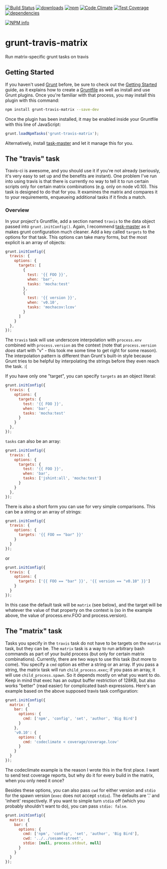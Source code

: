 [![Build Status](https://travis-ci.org/tandrewnichols/grunt-travis-matrix.png)](https://travis-ci.org/tandrewnichols/grunt-travis-matrix) [![downloads](http://img.shields.io/npm/dm/grunt-travis-matrix.svg)](https://npmjs.org/package/grunt-travis-matrix) [![npm](http://img.shields.io/npm/v/grunt-travis-matrix.svg)](https://npmjs.org/package/grunt-travis-matrix) [![Code Climate](https://codeclimate.com/github/tandrewnichols/grunt-travis-matrix/badges/gpa.svg)](https://codeclimate.com/github/tandrewnichols/grunt-travis-matrix) [![Test Coverage](https://codeclimate.com/github/tandrewnichols/grunt-travis-matrix/badges/coverage.svg)](https://codeclimate.com/github/tandrewnichols/grunt-travis-matrix) [![dependencies](https://david-dm.org/tandrewnichols/grunt-travis-matrix.png)](https://david-dm.org/tandrewnichols/grunt-travis-matrix)

[![NPM info](https://nodei.co/npm/grunt-travis-matrix.png?downloads=true)](https://nodei.co/npm/grunt-travis-matrix.png?downloads=true)


# grunt-travis-matrix

Run matrix-specific grunt tasks on travis

## Getting Started

If you haven't used [Grunt](http://gruntjs.com/) before, be sure to check out the [Getting Started](http://gruntjs.com/getting-started) guide, as it explains how to create a [Gruntfile](http://gruntjs.com/sample-gruntfile) as well as install and use Grunt plugins. Once you're familiar with that process, you may install this plugin with this command:

```bash
npm install grunt-travis-matrix --save-dev
```

Once the plugin has been installed, it may be enabled inside your Gruntfile with this line of JavaScript:

```javascript
grunt.loadNpmTasks('grunt-travis-matrix');
```

Alternatively, install [task-master](http://github.com/tandrewnichols/task-master) and let it manage this for you.

## The "travis" task

Travis-ci is awesome, and you should use it if you're not already (seriously, it's very easy to set up and the benefits are instant). One problem I've run into using travis is that there is currently no way to tell it to run certain scripts only for certain matrix combinations (e.g. only on node v0.10). This task is designed to do that for you. It examines the matrix and compares it to your requirements, enqueueing additional tasks if it finds a match.

### Overview

In your project's Gruntfile, add a section named `travis` to the data object passed into `grunt.initConfig()`. Again, I recommend [task-master](https://github.com/tandrewnichols/task-master) as it makes grunt configuration much cleaner. Add a key called `targets` to the options for that task. This options can take many forms, but the most explicit is an array of objects:

```javascript
grunt.initConfig({
  travis: {
    options: {
      targets: [
        {
          test: '{{ FOO }}',
          when: 'bar',
          tasks: 'mocha:test'
        },
        {
          test: '{{ version }}',
          when: 'v0.10',
          tasks: 'mochacov:lcov'
        }
      ]
    }
  },
});
```

The `travis` task will use underscore interpolation with `process.env` combined with `process.version` as the context (note that `process.version` _does_ start with "v" - this took me some time to get right for some reason). The interpolation pattern is different than Grunt's built-in style because Grunt tries to be helpful by interpolating the strings before they even reach the task. :(

If you have only one "target", you can specify `targets` as an object literal:

```javascript
grunt.initConfig({
  travis: {
    options: {
      targets: {
        test: '{{ FOO }}',
        when: 'bar',
        tasks: 'mocha:test'
      }
    }
  },
});
```

`tasks` can also be an array:

```javascript
grunt.initConfig({
  travis: {
    options: {
      targets: {
        test: '{{ FOO }}',
        when: 'bar',
        tasks: ['jshint:all', 'mocha:test']
      }
    }
  },
});
```

There is also a short form you can use for very simple comparisons. This can be a string or an array of strings:

```javascript
grunt.initConfig({
  travis: {
    options: {
      targets: '{{ FOO == "bar" }}'
    }
  }
});
```

or

```javascript
grunt.initConfig({
  travis: {
    options: {
      targets: ['{{ FOO == "bar" }}', '{{ version == "v0.10" }}']
    }
  }
});
```

In this case the default task will be `matrix` (see below), and the target will be whatever the value of that property on the context is (so in the example above, the value of process.env.FOO and process.version).

## The "matrix" task

Tasks you specify in the `travis` task do not have to be targets on the `matrix` task, but they can be. The `matrix` task is a way to run arbitrary bash commands as part of your build process (but only for certain matrix combinations). Currently, there are two ways to use this task (but more to come). You specify a `cmd` option as either a string or an array. If you pass a string, the matrix task will run `child_process.exec`; if you pass an array, it will use `child_process.spawn`. So it depends mostly on what you want to do. Keep in mind that exec has an output buffer restriction of 128KB, but also works "better" (read easier) for complicated bash expressions. Here's an example based on the above supposed travis task configuration:

```javascript
grunt.initConfig({
  matrix: {
    bar: {
      options: {
        cmd: ['npm', 'config', 'set', 'author', 'Big Bird']
      }
    },
    'v0.10': {
      options: {
        cmd: 'codeclimate < coverage/coverage.lcov'
      }
    }
  }
});
```

The codeclimate example is the reason I wrote this in the first place. I want to send test coverage reports, but why do it for every build in the matrix, when you only need it once?

Besides these options, you can also pass `cwd` for either version and `stdio` for the spawn version (`exec` does not accept `stdio`). The defaults are '.' and 'inherit' respectively. If you want to simple turn `stdio` off (which you probably shouldn't want to do), you can pass `stdio: false`.

```javascript
grunt.initConfig({
  matrix: {
    bar: {
      options: {
        cmd: ['npm', 'config', 'set', 'author', 'Big Bird'],
        cwd: '../../sesame-street',
        stdio: [null, process.stdout, null]
      }
    }
  }
});
```

